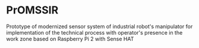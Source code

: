 # PrOMSSIR
Prototype of modernized sensor system of industrial robot's manipulator for implementation of the technical process with operator's presence in the work zone based on Raspberry Pi 2 with Sense HAT
